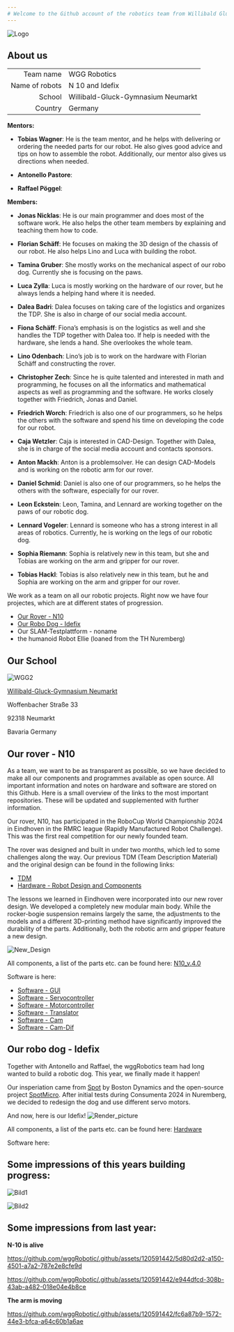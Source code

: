 ```yaml
---
# Welcome to the Github account of the robotics team from Willibald Gluck Gymnasium Neumarkt (Germany).
--- 
```

![Logo](https://github.com/wggRobotic/.github/assets/120591442/71076e2b-45c4-4d95-84df-6dd16ad28a9a)

## About us

|  |  |
|-----:|-----------|
|Team name     | WGG Robotics  |
|Name of robots |   N 10  and Idefix  |
|School        | Willibald-Gluck-Gymnasium Neumarkt      |
|Country        | Germany      |


**Mentors:**

- **Tobias Wagner**: 
He is the team mentor, and he helps with delivering or ordering the needed parts for our robot. He also gives good advice and tips on how to assemble the robot. Additionally, our mentor also gives us directions when needed.

- **Antonello Pastore**:
- **Raffael Pöggel**:

**Members:**
- **Jonas Nicklas**:
He is our main programmer and does most of the software work. He also helps the other team members by explaining and teaching them how to code.

- **Florian Schäff**:
He focuses on making the 3D design of the chassis of our robot. He also helps Lino and Luca with building the robot.

- **Tamina Gruber**:
She mostly works on the mechanical aspect of our robo dog. Currently she is focusing on the paws.

- **Luca Zylla**:
Luca is mostly working on the hardware of our rover, but he always lends a helping hand where it is needed.

- **Dalea Badri**:
Dalea focuses on taking care of the logistics and organizes the TDP. She is also in charge of our social media account.

- **Fiona Schäff**:
Fiona’s emphasis is on the logistics as well and she handles the TDP together with Dalea too. If help is needed with the hardware, she lends a hand. She overlookes the whole team.

- **Lino Odenbach**:
Lino’s job is to work on the hardware with Florian Schäff and constructing the rover.

- **Christopher Zech**:
Since he is quite talented and interested in math and programming, he focuses on all the informatics and mathematical aspects as well as programming and the software. He works closely together with Friedrich, Jonas and Daniel.

- **Friedrich Worch**:
Friedrich is also one of our programmers, so he helps the others with the software and spend his time on developing the code for our robot. 

- **Caja Wetzler**:
Caja is interested in CAD-Design. Together with Dalea, she is in charge of the social media account and contacts sponsors.

- **Anton Mackh**:
Anton is a problemsolver. He can design CAD-Models and is working on the robotic arm for our rover.

- **Daniel Schmid**:
Daniel is also one of our programmers, so he helps the others with the software, especially for our rover.

- **Leon Eckstein**:
Leon, Tamina, and Lennard are working together on the paws of our robotic dog.

- **Lennard Vogeler**:
Lennard is someone who has a strong interest in all areas of robotics. Currently, he is working on the legs of our robotic dog.

- **Sophia Riemann**:
Sophia is relatively new in this team, but she and Tobias are working on the arm and gripper for our rover.

- **Tobias Hackl**:
Tobias is also relatively new in this team, but he and Sophia are working on the arm and gripper for our rover.


We work as a team on all our robotic projects. Right now we have four projectes, which are at different states of progression.

- [Our Rover - N10](https://github.com/wggRobotic/CAD-Files-N10_version_4_0)
- [Our Robo Dog - Idefix](https://github.com/wggRobotic/CAD-Files-Idefix)
- Our SLAM-Testplattform - noname
- the humanoid Robot Ellie (loaned from the TH Nuremberg)


## Our School

![WGG2](https://github.com/wggRobotic/.github/assets/120591442/5a6a1017-aaa8-4f51-a416-ad4f99746f07)

[Willibald-Gluck-Gymnasium Neumarkt](https://www.wgg-neumarkt.de/)

Woffenbacher Straße 33

92318 Neumarkt 

Bavaria Germany

## Our rover - N10

As a team, we want to be as transparent as possible, so we have decided to make all our components and programmes available as open source. All important information and notes on hardware and software are stored on this Github. Here is a small overview of the links to the most important repositories. These will be updated and supplemented with further information.

Our rover, N10, has participated in the RoboCup World Championship 2024 in Eindhoven in the RMRC league (Rapidly Manufactured Robot Challenge). This was the first real competition for our newly founded team.

The rover was designed and built in under two months, which led to some challenges along the way. Our previous TDM (Team Description Material) and the original design can be found in the following links:

+ [TDM](https://github.com/wggRobotic/N10-Robot)
+ [Hardware - Robot Design and Components](https://github.com/wggRobotic/CAD-Files-and-Components-N10)


The lessons we learned in Eindhoven were incorporated into our new rover design. We developed a completely new modular main body. While the rocker-bogie suspension remains largely the same, the adjustments to the models and a different 3D-printing method have significantly improved the durability of the parts. Additionally, both the robotic arm and gripper feature a new design.

![New_Design](https://github.com/wggRobotic/CAD-Files-N10_version_4_0/blob/main/Rover_Render.png)

All components, a list of the parts etc. can be found here: [N10_v.4.0](https://github.com/wggRobotic/CAD-Files-N10_version_4_0)

Software is here:
+ [Software - GUI](https://github.com/wggRobotic/N10C)
+ [Software - Servocontroller](https://github.com/wggRobotic/N10-PCA9685-Servo-Controller)
+ [Software - Motorcontroller](https://github.com/wggRobotic/N10-EduDrive)
+ [Software - Translator](https://github.com/wggRobotic/N10-Translator)
+ [Software - Cam](https://github.com/wggRobotic/N10-CAM-PUB)
+ [Software - Cam-Dif](https://github.com/wggRobotic/N10-CAM-DIF)

## Our robo dog - Idefix
Together with Antonello and Raffael, the wggRobotics team had long wanted to build a robotic dog. This year, we finally made it happen! 

Our insperiation came from [Spot](https://bostondynamics.com/products/spot/) by Boston Dynamics and the open-source project [SpotMicro](https://spotmicroai.readthedocs.io/en/latest/).  After initial tests during Consumenta 2024 in Nuremberg, we decided to redesign the dog and use different servo motors.

And now, here is our Idefix!
![Render_picture](https://github.com/wggRobotic/CAD-Files-Idefix/blob/main/Render.png)

All components, a list of the parts etc. can be found here: [Hardware](https://github.com/wggRobotic/CAD-Files-Idefix)

Software here:


## Some impressions of this years building progress:
![Bild1](https://github.com/wggRobotic/CAD-Files-N10_version_4_0/blob/main/IMG_4861.jpg)

![Bild2](https://github.com/wggRobotic/CAD-Files-N10_version_4_0/blob/main/IMG_4863.jpg)



## Some impressions from last year:
**N-10 is alive**

https://github.com/wggRobotic/.github/assets/120591442/5d80d2d2-a150-4501-a7a2-787e2e8cfe9d


https://github.com/wggRobotic/.github/assets/120591442/e944dfcd-308b-43ab-a482-018e04e4b8ce

**The arm is moving**

https://github.com/wggRobotic/.github/assets/120591442/fc6a87b9-1572-44e3-bfca-a64c60b1a6ae









